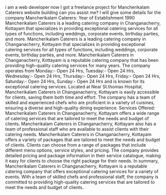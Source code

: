 i am a web developer now I got a freelance project for Mancherikalam Caterers website building can you assist me? I will give some details for the company Mancherikalam Caterers:
Year of Establishment 1990
 Mancherikalam Caterers is a leading catering company in Changanacherry, Kottayam that specializes in providing exceptional catering services for all types of functions, including weddings, corporate events, birthday parties, and more.
 Mancherikalam Caterers is a leading catering company in Changanacherry, Kottayam that specializes in providing exceptional catering services for all types of functions, including weddings, corporate events, birthday parties, and more.
 Mancherikalam Caterers in Changanacherry, Kottayam is a reputable catering company that has been providing high-quality catering services for many years. The company operates from Monday:- Open 24 Hrs, Tuesday:- Open 24 Hrs, Wednesday:- Open 24 Hrs, Thursday:- Open 24 Hrs, Friday:- Open 24 Hrs, Saturday:- Open 24 Hrs, Sunday:- Open 24 Hrs and is known for its exceptional catering services.
Located at Near St.thomas Hospital, Mancherikalam Caterers in Changanacherry, Kottayam is easily accessible for clients, saving them both time and effort. The company has a team of skilled and experienced chefs who are proficient in a variety of cuisines, ensuring a diverse and high-quality dining experience.
Services Offered:
 Mancherikalam Caterers in Changanacherry, Kottayam offers a wide range of catering services that are tailored to meet the needs and budget of clients.
 Mancherikalam Caterers in Changanacherry, Kottayam also has a team of professional staff who are available to assist clients with their catering needs.
 Mancherikalam Caterers in Changanacherry, Kottayam offers a variety of packages that are tailored to meet the needs and budget of clients. Clients can choose from a range of packages that include different menu options, service styles, and pricing. The company provides detailed pricing and package information in their service catalogue, making it easy for clients to choose the right package for their needs.
In summary, Mancherikalam Caterers in Changanacherry, Kottayam is a reputable catering company that offers exceptional catering services for a variety of events. With a team of skilled chefs and professional staff, the company is committed to providing high-quality catering services that are tailored to meet the needs and budget of clients.